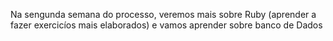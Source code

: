 Na sengunda semana do processo, veremos mais sobre Ruby (aprender a fazer exercicíos mais elaborados) e vamos aprender sobre banco de Dados
